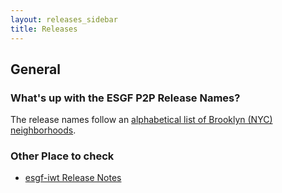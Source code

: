 ```yaml
---
layout: releases_sidebar
title: Releases
---
```

##  General

###  What's up with the ESGF P2P Release Names?
The release names follow an [alphabetical list of Brooklyn (NYC) neighborhoods](http://rainbow.llnl.gov/dist/esgf-installer/quo_vadis). 

### Other Place to check
* [esgf-iwt Release Notes](https://github.com/ESGF/esgf-installer/wiki/ESGF-Release-Notes)
